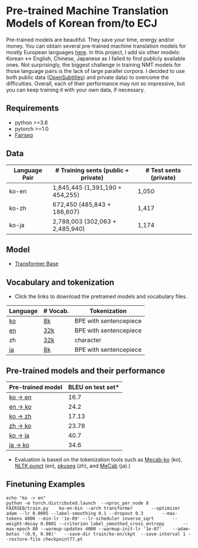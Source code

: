# Pre-trained Machine Translation Models of Korean from/to ECJ

Pre-trained models are beautiful. They save your time, energy and/or money. 
You can obtain several pre-trained machine translation models for mostly European languages [here](https://github.com/pytorch/fairseq/blob/master/examples/translation/README.md).
In this project, I add six other models: Korean <-> English, Chinese, Japanese as I failed to find publicly available
 ones.
Not surprisingly, the biggest challenge in training NMT models for those language pairs is the lack of large parallel corpora.
I decided to use both public data ([OpenSubtitles](http://opus.nlpl.eu/OpenSubtitles-v2018.php)) and private data) to overcome the difficulties.
Overall, each of their performance may not so impressive, but you can keep training it with your own data, if necessary.

## Requirements
* python >=3.6
* pytorch >=1.0
* [Fairseq](https://github.com/pytorch/fairseq)


## Data
|Language Pair | # Training sents (public + private) | # Test sents (private) |
|--|--|--|
|ko-en | 1,845,445 (1,391,190 + 454,255) | 1,050 | 
|ko-zh | 672,450 (485,843 + 186,607) | 1,417 |
| ko-ja | 2,788,003 (302,063 + 2,485,940) | 1,174 |

## Model
* [Transformer Base](https://arxiv.org/abs/1706.03762)

## Vocabulary and tokenization
* Click the links to download the pretrained models and vocabulary files.

|Language | # Vocab. | Tokenization |
|--|--|--|
|[ko](https://www.dropbox.com/s/hn2osffn1onycxa/wiki.ko.model?dl=0) | [8k](https://www.dropbox.com/s/98vmysovz8hpv6x/wiki.ko.dict?dl=0) |  BPE with sentencepiece | 
|[en](https://www.dropbox.com/s/5xoh2sjic1jalbw/gutenberg.model?dl=0) | [32k](https://www.dropbox.com/s/trcrvhd9vs2iwwa/gutenberg.dict?dl=0) | BPE with sentencepiece |
| zh | [32k](https://www.dropbox.com/s/x56g5aqjy7pll51/opensubtitles.zh.dict?dl=0) | character |
| [ja](https://www.dropbox.com/s/37xs58y9hvx9f6f/wiki.ja.model?dl=0) | [8k](https://www.dropbox.com/s/wqk5ba9m2dfbujg/wiki.ja.dict?dl=0) | BPE with sentencepiece |


## Pre-trained models and their performance

|  Pre-trained model | BLEU on test set* | 
|--|--|
|  [ko -> en](https://www.dropbox.com/s/cmvkxxk1zr2cmnf/ko-en.zip?dl=0) | 16.7 |
|  [en -> ko](https://www.dropbox.com/s/t8l9lk61rwiica5/en-ko.zip?dl=0) | 24.2 |
| [ko -> zh](https://www.dropbox.com/s/wp2d05403f5r9xq/ko-zh.zip?dl=0) | 17.13 | 
|[zh -> ko](https://www.dropbox.com/s/qe1q4uslmvkyoa2/zh-ko.zip?dl=0) | 23.78 |
| [ko -> ja](https://www.dropbox.com/s/r00uu48815jx1j1/ko-ja.zip?dl=0) |40.7 |
|[ja -> ko](https://www.dropbox.com/s/4fs14yvdn0tq24u/ja-ko.zip?dl=0)| 34.6 |

* Evaluation is based on the tokenization tools such as [Mecab-ko](https://bitbucket.org/eunjeon/mecab-ko/src/master/) (ko), [NLTK punct](https://www.nltk.org/api/nltk.tokenize.html) (en), [pkuseg](https://github.com/lancopku/pkuseg-python) (zh), and [MeCab](https://github.com/SamuraiT/mecab-python3) (ja).)

## Finetuning Examples

```
echo "ko -> en"
python -m torch.distributed.launch  --nproc_per_node 8 FAIRSEQ/train.py    ko-en-bin --arch transformer       --optimizer adam --lr 0.0005 --label-smoothing 0.1 --dropout 0.3       --max-tokens 4000 --min-lr '1e-09' --lr-scheduler inverse_sqrt       --weight-decay 0.0001 --criterion label_smoothed_cross_entropy       --max-epoch 80 --warmup-updates 4000 --warmup-init-lr '1e-07'    --adam-betas '(0.9, 0.98)'   --save-dir train/ko-en/ckpt  --save-interval 1 --restore-file checkpoint77.pt
```